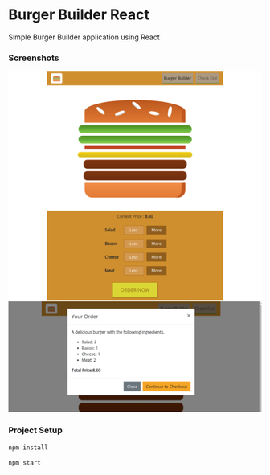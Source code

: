 # Burger Builder React

Simple Burger Builder application using React

### Screenshots

![screen 1](screen/1.png)
![screen 1](screen/2.png)

### Project Setup

```
npm install
```

```
npm start
```

